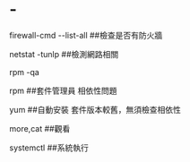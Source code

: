 # -
firewall-cmd --list-all ##檢查是否有防火牆 

netstat -tunlp ##檢測網路相關

rpm -qa

rpm ##套件管理員 相依性問題

yum ##自動安裝 套件版本較舊，無須檢查相依性 

more,cat ##觀看

systemctl ##系統執行
